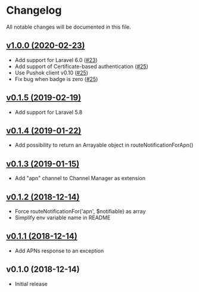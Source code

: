 # Changelog

All notable changes will be documented in this file.

## [v1.0.0 (2020-02-23)](https://github.com/semyonchetvertnyh/laravel-apn-notification-channel/compare/v0.1.5...v1.0.0)

- Add support for Laravel 6.0 ([#23](https://github.com/semyonchetvertnyh/laravel-apn-notification-channel/pull/23))
- Add support of Certificate-based authentication ([#25](https://github.com/semyonchetvertnyh/laravel-apn-notification-channel/pull/25))
- Use Pushok client v0.10 ([#25](https://github.com/semyonchetvertnyh/laravel-apn-notification-channel/pull/25))
- Fix bug when badge is zero ([#25](https://github.com/semyonchetvertnyh/laravel-apn-notification-channel/pull/25))

## [v0.1.5 (2019-02-19)](https://github.com/semyonchetvertnyh/laravel-apn-notification-channel/compare/v0.1.4...v0.1.5)

- Add support for Laravel 5.8

## [v0.1.4 (2019-01-22)](https://github.com/semyonchetvertnyh/laravel-apn-notification-channel/compare/v0.1.3...v0.1.4)

- Add possibility to return an Arrayable object in routeNotificationForApn()

## [v0.1.3 (2019-01-15)](https://github.com/semyonchetvertnyh/laravel-apn-notification-channel/compare/v0.1.2...v0.1.3)

- Add "apn" channel to Channel Manager as extension 

## [v0.1.2 (2018-12-14)](https://github.com/semyonchetvertnyh/laravel-apn-notification-channel/compare/v0.1.1...v0.1.2)

- Force routeNotificationFor('apn', $notifiable) as array
- Simplify env variable name in README

## [v0.1.1 (2018-12-14)](https://github.com/semyonchetvertnyh/laravel-apn-notification-channel/compare/v0.1.0...v0.1.1)

- Add APNs response to an exception

## v0.1.0 (2018-12-14)

- Initial release
